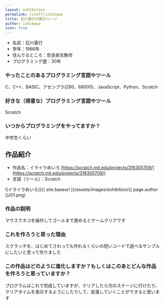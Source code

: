 ```yaml
---
layout: exhibition
permalink: /staff/ishikawa
title: 石川善行の展示ページ
author: ishikawa
icon: true
---
```

- 名前：石川善行
- 学年：1966年
- 住んでるところ：奈良県生駒市
- プログラミング歴：30年

### やったことのあるプログラミング言語やツール

C、C++、BASIC、アセンブラ(Z80、68000)、JavaScript、Python、Scratch

### 好きな（得意な）プログラミング言語やツール

Scratch

### いつからプログラミングをやってますか？

中学生くらい

## 作品紹介

- 作品名：イライラめいろ [https://scratch.mit.edu/projects/316305709/](https://scratch.mit.edu/projects/316305709/)
- 言語（ツール）：Scratch

![イライラめいろ]({{ site.baseurl }}/assets/images/exhibition/{{ page.author }}/01.png)

### 作品の説明

マウスでネコを操作してゴールまで進めるとゲームクリアです

### これを作ろうと思った理由

スクラッチを、はじめてさわっても作れるくらいの短いコードで遊べるサンプルにしたいと思って作りました

### この作品はどのように進化しますか？もしくはこのあとどんな作品を作ろうと思っていますか？

プログラムはこれで完成していますが、クリアしたら次のステージに行けたり、クリアタイムを表示するようにしたりして、拡張していくことができると思います
